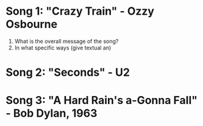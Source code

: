 # Song 1: "Crazy Train" - Ozzy Osbourne
1. What is the overall message of the song?
2. In what specific ways (give textual an)
# Song 2: "Seconds" - U2

# Song 3: "A Hard Rain's a-Gonna Fall" - Bob Dylan, 1963
